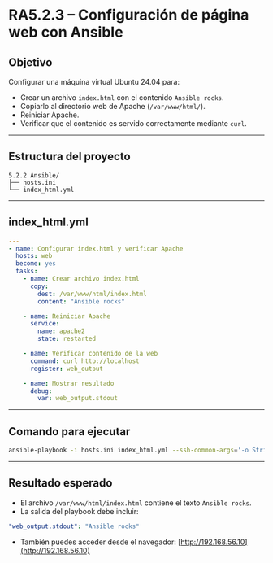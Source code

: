 # RA5.2.3 – Configuración de página web con Ansible

## Objetivo

Configurar una máquina virtual Ubuntu 24.04 para:

- Crear un archivo `index.html` con el contenido `Ansible rocks`.
- Copiarlo al directorio web de Apache (`/var/www/html/`).
- Reiniciar Apache.
- Verificar que el contenido es servido correctamente mediante `curl`.

---

## Estructura del proyecto

```
5.2.2 Ansible/
├── hosts.ini
└── index_html.yml
```

---

## index_html.yml

```yaml
---
- name: Configurar index.html y verificar Apache
  hosts: web
  become: yes
  tasks:
    - name: Crear archivo index.html
      copy:
        dest: /var/www/html/index.html
        content: "Ansible rocks"

    - name: Reiniciar Apache
      service:
        name: apache2
        state: restarted

    - name: Verificar contenido de la web
      command: curl http://localhost
      register: web_output

    - name: Mostrar resultado
      debug:
        var: web_output.stdout
```

---

##  Comando para ejecutar

```bash
ansible-playbook -i hosts.ini index_html.yml --ssh-common-args='-o StrictHostKeyChecking=no'
```

---

## Resultado esperado

- El archivo `/var/www/html/index.html` contiene el texto `Ansible rocks`.
- La salida del playbook debe incluir:

```yaml
"web_output.stdout": "Ansible rocks"
```

- También puedes acceder desde el navegador: [http://192.168.56.10](http://192.168.56.10)

